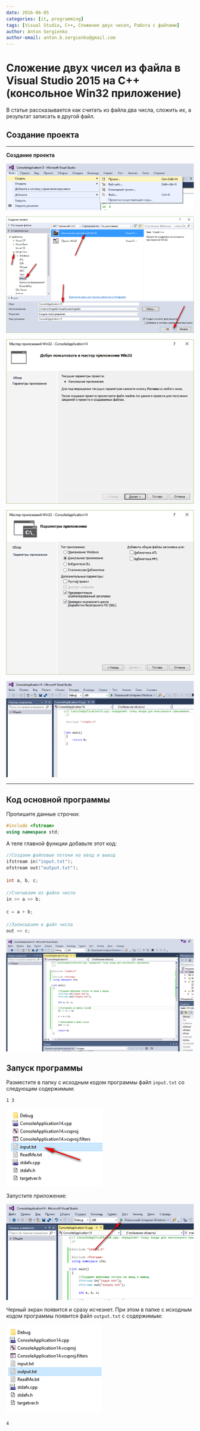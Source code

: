 ```yaml
---
date: 2016-06-05
categories: [it, programming]
tags: [Visual Studio, C++, Сложение двух чисел, Работа с файлами]
author: Anton Sergienko
author-email: anton.b.sergienko@gmail.com
---
```


# Сложение двух чисел из файла в Visual Studio 2015 на C++ (консольное Win32 приложение)

В статье рассказывается как считать из файла два числа, сложить их, а результат записать в другой файл.

## Создание проекта

---

**Создание проекта** <!-- !details -->

![Выбор пункта меню для создания нового проекта](img/new-project_01.png)

![Выбор типа нового проекта](img/new-project_02.png)

![Первое окно мастера создания проекта](img/new-project_03.png)

![Настройка параметров нового проекта](img/new-project_04.png)

![Созданный проект](img/new-project_05.png)

---

## Код основной программы

Пропишите данные строчки:

```cpp
#include <fstream>
using namespace std;
```

А теле главной функции добавьте этот код:

```cpp
//Создаем файловые потоки на ввод и вывод
ifstream in("input.txt");
ofstream out("output.txt");

int a, b, c;

//Считываем из файла числа
in >> a >> b;

c = a + b;

//Записываем в файл числа
out << c;
```

![Код C++ в редакторе](img/cpp.png)

## Запуск программы

Разместите в папку с исходным кодом программы файл `input.txt` со следующим содержимым:

```text
1 3
```

![Файл с входными данными](img/input.png)

Запустите приложение:

![Запуск приложения](img/run.png)

Черный экран появится и сразу исчезнет. При этом в папке с исходным кодом программы появится файл `output.txt` с содержимым:

![Файл с выходными данными](img/output.png)

```text
4
```
